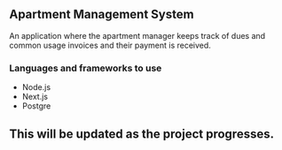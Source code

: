 ## Apartment Management System 

An application where the apartment manager keeps track of dues and common usage invoices and their payment is received.

### Languages and frameworks to use
- Node.js
- Next.js
- Postgre 

## This will be updated as the project progresses.

